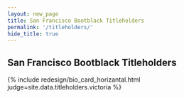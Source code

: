 ```yaml
---
layout: new_page
title: San Francisco Bootblack Titleholders
permalink: '/titleholders/'
hide_title: true
---
```


<!-- extra_classes: 'extra-large position-top' -->


## San Francisco Bootblack Titleholders

<div class="vspace2">

{% include redesign/bio_card_horizantal.html judge=site.data.titleholders.victoria %}
